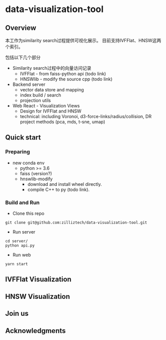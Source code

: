 # data-visualization-tool

## Overview

本工作为similarity search过程提供可视化展示。
目前支持IVFFlat、HNSW这两个索引。

包括以下几个部分
- Similarity search过程中的向量访问记录
  - IVFFlat - from faiss-python api (todo link)
  - HNSWlib - modify the source cpp (todo link)
- Backend server
  - vector data store and mapping
  - index build / search
  - projection utils
- Web React - Visualization Views
  - Design for IVFFlat and HNSW
  - technical: including Voronoi, d3-force-links/radius/collision, DR project methods (pca, mds, t-sne, umap)


## Quick start

### Preparing

- new conda env
  - python >= 3.6
  - faiss (version?)
  - hnswlib-modify
    - download and install wheel directly.
    - compile C++ to py (todo link).
  
### Build and Run
- Clone this repo
```
git clone git@github.com:zilliztech/data-visualization-tool.git
```
- Run server
```
cd server/
python api.py
```
- Run web
```
yarn start
```


## IVFFlat Visualization

## HNSW Visualization

## Join us

## Acknowledgments
